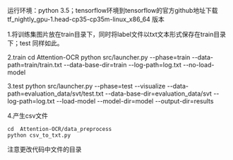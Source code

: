 运行环境：python 3.5；tensorflow环境到tensorflow的官方github地址下载  tf_nightly_gpu-1.head-cp35-cp35m-linux_x86_64 版本



1.将训练集图片放在train目录下，同时将label文件以txt文本形式保存在train目录下；test 同样如此。


2.train
    cd Attention-OCR
    python src/launcher.py --phase=train --data-path=train/train.txt --data-base-dir=train --log-path=log.txt --no-load-model

3.test
    python src/launcher.py --phase=test --visualize --data-path=evaluation_data/svt/test.txt --data-base-dir=evaluation_data/svt --log-path=log.txt --load-model --model-dir=model --output-dir=results

4.产生csv文件

    cd  Attention-OCR/data_preprocess
    python csv_to_txt.py

注意更改代码中文件的目录